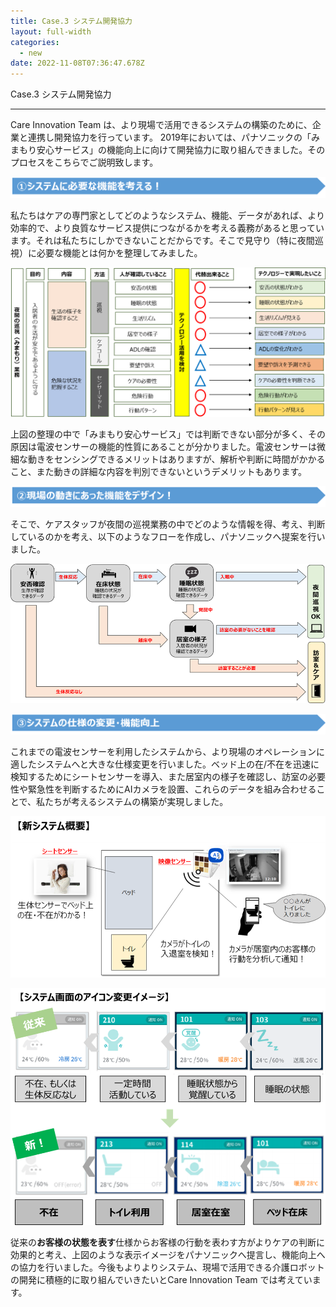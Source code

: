 ```yaml
---
title: Case.3 システム開発協力
layout: full-width
categories:
  - new
date: 2022-11-08T07:36:47.678Z
---
```

<span class="text-xs font-bold text-left">Case.3 システム開発協力</span>

<hr>

<span class="text-xs text-black">Care Innovation Team は、より現場で活用できるシステムの構築のために、企業と連携し開発協力を行っています。 2019年においては、パナソニックの「みまもり安心サービス」の機能向上に向けて開発協力に取り組んできました。そのプロセスをこちらでご説明致します。</span>

![](/images/1574315118.png)

<span class="text-xs text-black">私たちはケアの専門家としてどのようなシステム、機能、データがあれば、より効率的で、より良質なサービス提供につながるかを考える義務があると思っています。それは私たちにしかできないことだからです。そこで見守り（特に夜間巡視）に必要な機能とは何かを整理してみました。</span>

![](/images/1574315183.png)



<span class="text-xs text-black">上図の整理の中で「みまもり安心サービス」では判断できない部分が多く、その原因は電波センサーの機能的性質にあることが分かりました。電波センサーは微細な動きをセンシングできるメリットはありますが、解析や判断に時間がかかること、また動きの詳細な内容を判別できないというデメリットもあります。</span>

![](/images/1574315278.png)

<span class="text-xs text-black">そこで、ケアスタッフが夜間の巡視業務の中でどのような情報を得、考え、判断しているのかを考え、以下のようなフローを作成し、パナソニックへ提案を行いました。</span>

![](/images/1573111303.png)

![](/images/1574315350.png)

<span class="text-xs text-black">これまでの電波センサーを利用したシステムから、<span class="text-xs text-red-600 font-bold">より現場のオペレーションに適したシステムへと大きな仕様変更を行いました。</span></span>ベッド上の在/不在を迅速に検知するためにシートセンサーを導入、また居室内の様子を確認し、訪室の必要性や緊急性を判断するためにAIカメラを設置、これらのデータを組み合わせることで、私たちが考えるシステムの構築が実現しました。</span>

![](/images/image-5-.png)

![](/images/1574314080.png)

<span class="text-xs text-balck">従来の<strong>お客様の状態を表す</strong>仕様から<span class="text-xs text-red-600 font-bold">お客様の行動</span><span>を表わす方がよりケアの判断に効果的と考え、上図のような表示イメージをパナソニックへ提言し、機能向上への協力を行いました。今後もよりよりシステム、現場で活用できる介護ロボットの開発に積極的に取り組んでいきたいとCare Innovation Team では考えています。</span>